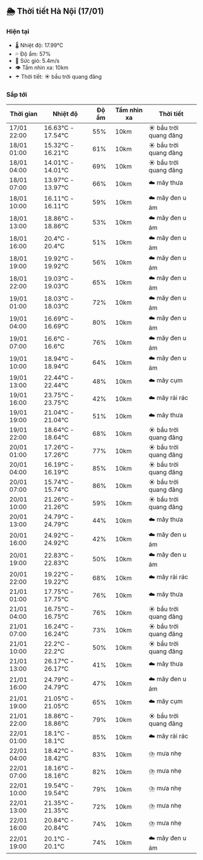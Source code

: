 ## 🌦️ Thời tiết Hà Nội (17/01)

### Hiện tại

- 🌡️ Nhiệt độ: 17.99℃
- 💦 Độ ẩm: 57%
- 💨 Sức gió: 5.4m/s
- 👁️ Tầm nhìn xa: 10km
- ☂️ Thời tiết: ☀️ bầu trời quang đãng

### Sắp tới

| Thời gian | Nhiệt độ | Độ ẩm | Tầm nhìn xa | Thời tiết |
| --- | --- | --- | --- | --- |
| 17/01 22:00 | 16.63℃ - 17.54℃ | 55% | 10km | ☀️ bầu trời quang đãng |
| 18/01 01:00 | 15.32℃ - 16.21℃ | 61% | 10km | ☀️ bầu trời quang đãng |
| 18/01 04:00 | 14.01℃ - 14.01℃ | 69% | 10km | ☀️ bầu trời quang đãng |
| 18/01 07:00 | 13.97℃ - 13.97℃ | 66% | 10km | ☁️ mây thưa |
| 18/01 10:00 | 16.11℃ - 16.11℃ | 59% | 10km | ☁️ mây đen u ám |
| 18/01 13:00 | 18.86℃ - 18.86℃ | 53% | 10km | ☁️ mây đen u ám |
| 18/01 16:00 | 20.4℃ - 20.4℃ | 51% | 10km | ☁️ mây đen u ám |
| 18/01 19:00 | 19.92℃ - 19.92℃ | 56% | 10km | ☁️ mây đen u ám |
| 18/01 22:00 | 19.03℃ - 19.03℃ | 65% | 10km | ☁️ mây đen u ám |
| 19/01 01:00 | 18.03℃ - 18.03℃ | 72% | 10km | ☁️ mây đen u ám |
| 19/01 04:00 | 16.69℃ - 16.69℃ | 80% | 10km | ☁️ mây đen u ám |
| 19/01 07:00 | 16.6℃ - 16.6℃ | 76% | 10km | ☁️ mây đen u ám |
| 19/01 10:00 | 18.94℃ - 18.94℃ | 64% | 10km | ☁️ mây đen u ám |
| 19/01 13:00 | 22.44℃ - 22.44℃ | 48% | 10km | ☁️ mây cụm |
| 19/01 16:00 | 23.75℃ - 23.75℃ | 42% | 10km | ☁️ mây rải rác |
| 19/01 19:00 | 21.04℃ - 21.04℃ | 51% | 10km | ☁️ mây thưa |
| 19/01 22:00 | 18.64℃ - 18.64℃ | 68% | 10km | ☀️ bầu trời quang đãng |
| 20/01 01:00 | 17.26℃ - 17.26℃ | 77% | 10km | ☀️ bầu trời quang đãng |
| 20/01 04:00 | 16.19℃ - 16.19℃ | 85% | 10km | ☀️ bầu trời quang đãng |
| 20/01 07:00 | 15.74℃ - 15.74℃ | 86% | 10km | ☀️ bầu trời quang đãng |
| 20/01 10:00 | 21.26℃ - 21.26℃ | 59% | 10km | ☀️ bầu trời quang đãng |
| 20/01 13:00 | 24.79℃ - 24.79℃ | 44% | 10km | ☁️ mây thưa |
| 20/01 16:00 | 24.92℃ - 24.92℃ | 42% | 10km | ☁️ mây đen u ám |
| 20/01 19:00 | 22.83℃ - 22.83℃ | 50% | 10km | ☁️ mây đen u ám |
| 20/01 22:00 | 19.22℃ - 19.22℃ | 68% | 10km | ☁️ mây rải rác |
| 21/01 01:00 | 17.75℃ - 17.75℃ | 76% | 10km | ☁️ mây thưa |
| 21/01 04:00 | 16.75℃ - 16.75℃ | 76% | 10km | ☀️ bầu trời quang đãng |
| 21/01 07:00 | 16.24℃ - 16.24℃ | 73% | 10km | ☀️ bầu trời quang đãng |
| 21/01 10:00 | 22.2℃ - 22.2℃ | 50% | 10km | ☀️ bầu trời quang đãng |
| 21/01 13:00 | 26.17℃ - 26.17℃ | 41% | 10km | ☁️ mây thưa |
| 21/01 16:00 | 24.79℃ - 24.79℃ | 47% | 10km | ☁️ mây đen u ám |
| 21/01 19:00 | 21.05℃ - 21.05℃ | 65% | 10km | ☁️ mây cụm |
| 21/01 22:00 | 18.86℃ - 18.86℃ | 79% | 10km | ☀️ bầu trời quang đãng |
| 22/01 01:00 | 18.1℃ - 18.1℃ | 85% | 10km | ☁️ mây rải rác |
| 22/01 04:00 | 18.42℃ - 18.42℃ | 83% | 10km | ⛈️ mưa nhẹ |
| 22/01 07:00 | 18.16℃ - 18.16℃ | 82% | 10km | ⛈️ mưa nhẹ |
| 22/01 10:00 | 19.54℃ - 19.54℃ | 79% | 10km | ⛈️ mưa nhẹ |
| 22/01 13:00 | 21.35℃ - 21.35℃ | 72% | 10km | ⛈️ mưa nhẹ |
| 22/01 16:00 | 20.84℃ - 20.84℃ | 74% | 10km | ⛈️ mưa nhẹ |
| 22/01 19:00 | 20.1℃ - 20.1℃ | 74% | 10km | ☁️ mây đen u ám |
